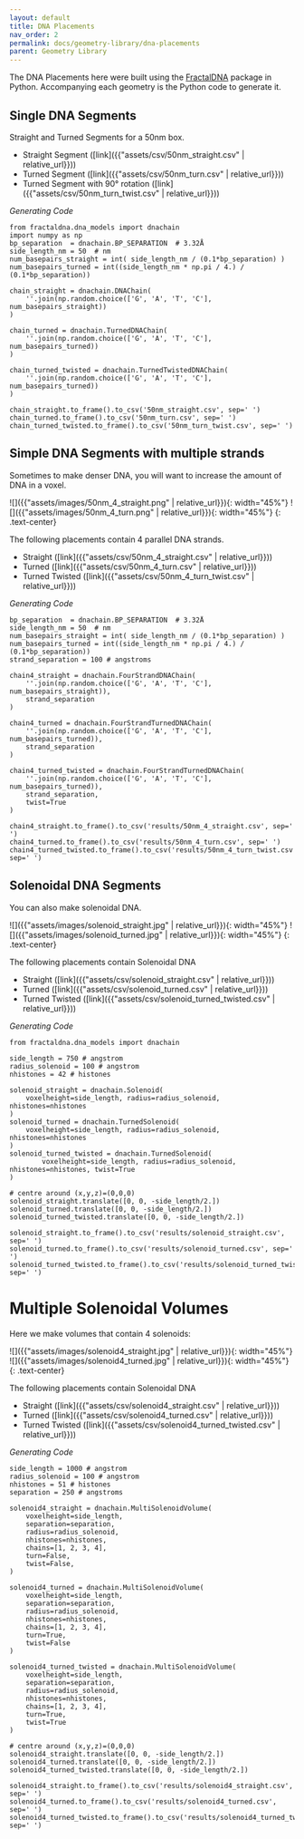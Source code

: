 ```yaml
---
layout: default
title: DNA Placements
nav_order: 2
permalink: docs/geometry-library/dna-placements
parent: Geometry Library
---
```


The DNA Placements here were built using the [FractalDNA]({{site.url}}/docs/geometry-library/fractal-dna)
package in Python. Accompanying each geometry is the Python code to
generate it.

## Single DNA Segments

Straight and Turned Segments for a 50nm box.

* Straight Segment ([link]({{"assets/csv/50nm_straight.csv" | relative_url}}))
* Turned Segment ([link]({{"assets/csv/50nm_turn.csv" | relative_url}}))
* Turned Segment with 90° rotation ([link]({{"assets/csv/50nm_turn_twist.csv" | relative_url}}))

_Generating Code_
```
from fractaldna.dna_models import dnachain
import numpy as np
bp_separation  = dnachain.BP_SEPARATION  # 3.32Å
side_length_nm = 50  # nm
num_basepairs_straight = int( side_length_nm / (0.1*bp_separation) )
num_basepairs_turned = int((side_length_nm * np.pi / 4.) / (0.1*bp_separation))

chain_straight = dnachain.DNAChain(
    ''.join(np.random.choice(['G', 'A', 'T', 'C'], num_basepairs_straight))
)

chain_turned = dnachain.TurnedDNAChain(
    ''.join(np.random.choice(['G', 'A', 'T', 'C'], num_basepairs_turned))
)

chain_turned_twisted = dnachain.TurnedTwistedDNAChain(
    ''.join(np.random.choice(['G', 'A', 'T', 'C'], num_basepairs_turned))
)

chain_straight.to_frame().to_csv('50nm_straight.csv', sep=' ')
chain_turned.to_frame().to_csv('50nm_turn.csv', sep=' ')
chain_turned_twisted.to_frame().to_csv('50nm_turn_twist.csv', sep=' ')
```


## Simple DNA Segments with multiple strands

Sometimes to make denser DNA, you will want to increase the amount of DNA in 
a voxel.

![]({{"assets/images/50nm_4_straight.png" | relative_url}}){: width="45%"}
![]({{"assets/images/50nm_4_turn.png" | relative_url}}){: width="45%"}
{: .text-center}

The following placements contain 4 parallel DNA strands.

* Straight ([link]({{"assets/csv/50nm_4_straight.csv" | relative_url}}))
* Turned ([link]({{"assets/csv/50nm_4_turn.csv" | relative_url}}))
* Turned Twisted ([link]({{"assets/csv/50nm_4_turn_twist.csv" | relative_url}}))

_Generating Code_
```
bp_separation  = dnachain.BP_SEPARATION  # 3.32Å
side_length_nm = 50  # nm
num_basepairs_straight = int( side_length_nm / (0.1*bp_separation) )
num_basepairs_turned = int((side_length_nm * np.pi / 4.) / (0.1*bp_separation))
strand_separation = 100 # angstroms

chain4_straight = dnachain.FourStrandDNAChain(
    ''.join(np.random.choice(['G', 'A', 'T', 'C'], num_basepairs_straight)),
    strand_separation
)

chain4_turned = dnachain.FourStrandTurnedDNAChain(
    ''.join(np.random.choice(['G', 'A', 'T', 'C'], num_basepairs_turned)),
    strand_separation
)

chain4_turned_twisted = dnachain.FourStrandTurnedDNAChain(
    ''.join(np.random.choice(['G', 'A', 'T', 'C'], num_basepairs_turned)),
    strand_separation,
    twist=True
)

chain4_straight.to_frame().to_csv('results/50nm_4_straight.csv', sep=' ')
chain4_turned.to_frame().to_csv('results/50nm_4_turn.csv', sep=' ')
chain4_turned_twisted.to_frame().to_csv('results/50nm_4_turn_twist.csv', sep=' ')
```

## Solenoidal DNA Segments

You can also make solenoidal DNA.

![]({{"assets/images/solenoid_straight.jpg" | relative_url}}){: width="45%"}
![]({{"assets/images/solenoid_turned.jpg" | relative_url}}){: width="45%"}
{: .text-center}

The following placements contain Solenoidal DNA

* Straight ([link]({{"assets/csv/solenoid_straight.csv" | relative_url}}))
* Turned ([link]({{"assets/csv/solenoid_turned.csv" | relative_url}}))
* Turned Twisted ([link]({{"assets/csv/solenoid_turned_twisted.csv" | relative_url}}))

_Generating Code_

```
from fractaldna.dna_models import dnachain

side_length = 750 # angstrom
radius_solenoid = 100 # angstrom
nhistones = 42 # histones

solenoid_straight = dnachain.Solenoid(
    voxelheight=side_length, radius=radius_solenoid, nhistones=nhistones
)
solenoid_turned = dnachain.TurnedSolenoid(
    voxelheight=side_length, radius=radius_solenoid, nhistones=nhistones
)
solenoid_turned_twisted = dnachain.TurnedSolenoid(
        voxelheight=side_length, radius=radius_solenoid, nhistones=nhistones, twist=True
)

# centre around (x,y,z)=(0,0,0)
solenoid_straight.translate([0, 0, -side_length/2.])
solenoid_turned.translate([0, 0, -side_length/2.])
solenoid_turned_twisted.translate([0, 0, -side_length/2.])

solenoid_straight.to_frame().to_csv('results/solenoid_straight.csv', sep=' ')
solenoid_turned.to_frame().to_csv('results/solenoid_turned.csv', sep=' ')
solenoid_turned_twisted.to_frame().to_csv('results/solenoid_turned_twisted.csv', sep=' ')
```

# Multiple Solenoidal Volumes

Here we make volumes that contain 4 solenoids:

![]({{"assets/images/solenoid4_straight.jpg" | relative_url}}){: width="45%"}
![]({{"assets/images/solenoid4_turned.jpg" | relative_url}}){: width="45%"}
{: .text-center}

The following placements contain Solenoidal DNA

* Straight ([link]({{"assets/csv/solenoid4_straight.csv" | relative_url}}))
* Turned ([link]({{"assets/csv/solenoid4_turned.csv" | relative_url}}))
* Turned Twisted ([link]({{"assets/csv/solenoid4_turned_twisted.csv" | relative_url}}))

_Generating Code_

```
side_length = 1000 # angstrom
radius_solenoid = 100 # angstrom
nhistones = 51 # histones
separation = 250 # angstroms

solenoid4_straight = dnachain.MultiSolenoidVolume(
    voxelheight=side_length,
    separation=separation,
    radius=radius_solenoid,
    nhistones=nhistones,
    chains=[1, 2, 3, 4],
    turn=False,
    twist=False,
)

solenoid4_turned = dnachain.MultiSolenoidVolume(
    voxelheight=side_length,
    separation=separation,
    radius=radius_solenoid,
    nhistones=nhistones,
    chains=[1, 2, 3, 4],
    turn=True,
    twist=False
)

solenoid4_turned_twisted = dnachain.MultiSolenoidVolume(
    voxelheight=side_length,
    separation=separation,
    radius=radius_solenoid,
    nhistones=nhistones,
    chains=[1, 2, 3, 4],
    turn=True,
    twist=True
)

# centre around (x,y,z)=(0,0,0)
solenoid4_straight.translate([0, 0, -side_length/2.])
solenoid4_turned.translate([0, 0, -side_length/2.])
solenoid4_turned_twisted.translate([0, 0, -side_length/2.])

solenoid4_straight.to_frame().to_csv('results/solenoid4_straight.csv', sep=' ')
solenoid4_turned.to_frame().to_csv('results/solenoid4_turned.csv', sep=' ')
solenoid4_turned_twisted.to_frame().to_csv('results/solenoid4_turned_twisted.csv', sep=' ')

```